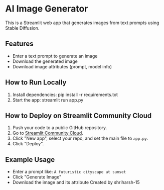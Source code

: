 # AI Image Generator

This is a Streamlit web app that generates images from text prompts using Stable Diffusion.

## Features
- Enter a text prompt to generate an image
- Download the generated image
- Download image attributes (prompt, model info)

## How to Run Locally
1. Install dependencies:
pip install -r requirements.txt
2. Start the app:
streamlit run app.py
## How to Deploy on Streamlit Community Cloud
1. Push your code to a public GitHub repository.
2. Go to [Streamlit Community Cloud](https://share.streamlit.io/).
3. Click "New app", select your repo, and set the main file to `app.py`.
4. Click "Deploy".

## Example Usage
- Enter a prompt like: `A futuristic cityscape at sunset`
- Click "Generate Image"
- Download the image and its attribute
Created by shriharsh-15